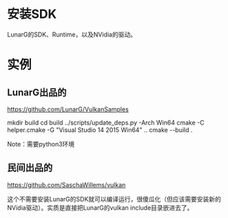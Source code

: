 
# 安装SDK

LunarG的SDK、Runtime，以及NVidia的驱动。

# 实例

## LunarG出品的

https://github.com/LunarG/VulkanSamples

mkdir build
cd build
../scripts/update_deps.py -Arch Win64
cmake -C helper.cmake -G "Visual Studio 14 2015 Win64" ..
cmake --build .

Note：需要python3环境


## 民间出品的

https://github.com/SaschaWillems/vulkan


这个不需要安装LunarG的SDK就可以编译运行，很傻瓜化（但应该需要安装新的NVidia驱动）。实质是直接把LunarG的vulkan include目录嵌进去了。